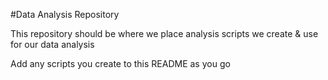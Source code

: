 #Data Analysis Repository

This repository should be where we place analysis scripts we create & use for our data analysis

Add any scripts you create to this README as you go
